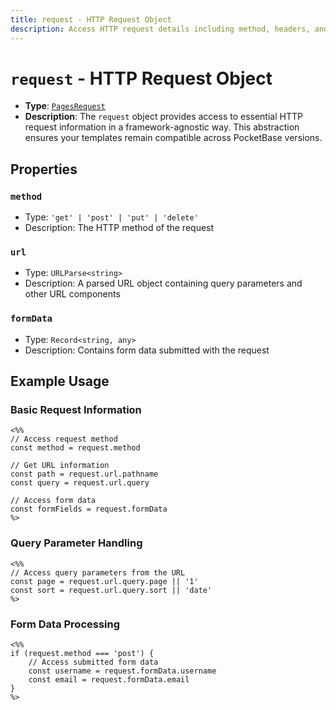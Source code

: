 ```yaml
---
title: request - HTTP Request Object
description: Access HTTP request details including method, headers, and query parameters in PocketPages templates.
---
```


# `request` - HTTP Request Object

- **Type**: [`PagesRequest`](https://github.com/pockethost/pockethost/blob/main/src/lib/pages/index.ts)
- **Description**: The `request` object provides access to essential HTTP request information in a framework-agnostic way. This abstraction ensures your templates remain compatible across PocketBase versions.

## Properties

### `method`

- Type: `'get' | 'post' | 'put' | 'delete'`
- Description: The HTTP method of the request

### `url`

- Type: `URLParse<string>`
- Description: A parsed URL object containing query parameters and other URL components

### `formData`

- Type: `Record<string, any>`
- Description: Contains form data submitted with the request

## Example Usage

### Basic Request Information

```ejs
<%%
// Access request method
const method = request.method

// Get URL information
const path = request.url.pathname
const query = request.url.query

// Access form data
const formFields = request.formData
%>
```

### Query Parameter Handling

```ejs
<%%
// Access query parameters from the URL
const page = request.url.query.page || '1'
const sort = request.url.query.sort || 'date'
%>
```

### Form Data Processing

```ejs
<%%
if (request.method === 'post') {
    // Access submitted form data
    const username = request.formData.username
    const email = request.formData.email
}
%>
```
